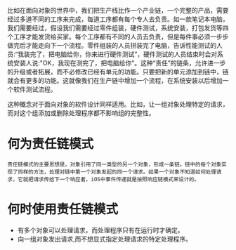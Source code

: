 
比如在面向对象的世界中，我们把生产线比作一个产业链，一个完整的产品，需要经过多道不同的工序来完成，每道工序都有每个专人去负责。如一款笔记本电脑，我们需要经过，假设我们需要经过零件组装，硬件测试，系统安装，打包发货等四个工序才能发货给买家。每个工序都有不同的人员去负责，但是每件事必须一步步做完后才能走向下一个流程。零件组装的人员拼装完了电脑，告诉性能测试的人员:“我装完了，把电脑给你，你来进行硬件测试”，硬件测试的人员结束时会对系统安装人说:"OK，我现在测完了，把电脑给你"。这种“责任”的链条，允许进一步的升级或者拓展，而不必修改已经有单元的功能。只要把新的单元添加到链中，链就会有更多的功能。这就像我们在生产链中增加一个流程，在系统安装以后增加一个软件测试流程。

这种概念对于面向对象的软件设计同样适用。比如，让一组对象处理特定的请求，而对这个组添加或删除处理程序都不影响组的完整性。

# 何为责任链模式

	责任链模式的主要思想是，对象引用了同一类型的另一个对象，形成一条链。链中的每个对象实现了同样的方法，处理对链中第一个对象发起的同一个请求。如果一个对象不知道如何处理请求，它就把请求传给下一个响应者，iOS中事件传递就是按照响应链模式来设计的。
# 何时使用责任链模式
* 有多个对象可以处理请求，而处理程序只有在运行时才确定。
* 向一组对象发出请求,而不想显式指定处理请求的特定处理程序。	
